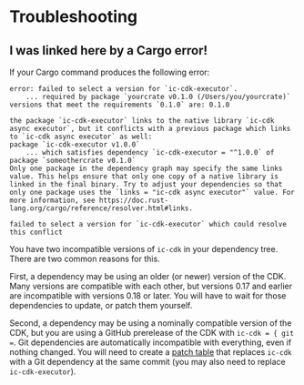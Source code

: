 # Troubleshooting

## I was linked here by a Cargo error!

If your Cargo command produces the following error:

```
error: failed to select a version for `ic-cdk-executor`.
    ... required by package `yourcrate v0.1.0 (/Users/you/yourcrate)`
versions that meet the requirements `0.1.0` are: 0.1.0

the package `ic-cdk-executor` links to the native library `ic-cdk async executor`, but it conflicts with a previous package which links to `ic-cdk async executor` as well:
package `ic-cdk-executor v1.0.0`
    ... which satisfies dependency `ic-cdk-executor = "^1.0.0` of package `someothercrate v0.1.0`
Only one package in the dependency graph may specify the same links value. This helps ensure that only one copy of a native library is linked in the final binary. Try to adjust your dependencies so that only one package uses the `links = "ic-cdk async executor"` value. For more information, see https://doc.rust-lang.org/cargo/reference/resolver.html#links.

failed to select a version for `ic-cdk-executor` which could resolve this conflict
```

You have two incompatible versions of `ic-cdk` in your dependency tree. There are two common reasons for this.

First, a dependency may be using an older (or newer) version of the CDK. Many versions are compatible with each other, but versions 0.17 and earlier are incompatible with versions 0.18 or later. You will have to wait for those dependencies to update, or patch them yourself.

Second, a dependency may be using a nominally compatible version of the CDK, but you are using a GitHub prerelease of the CDK with `ic-cdk = { git =`. Git dependencies are automatically incompatible with everything, even if nothing changed. You will need to create a [patch table](https://doc.rust-lang.org/cargo/reference/overriding-dependencies.html) that replaces `ic-cdk` with a Git dependency at the same commit (you may also need to replace `ic-cdk-executor`).
